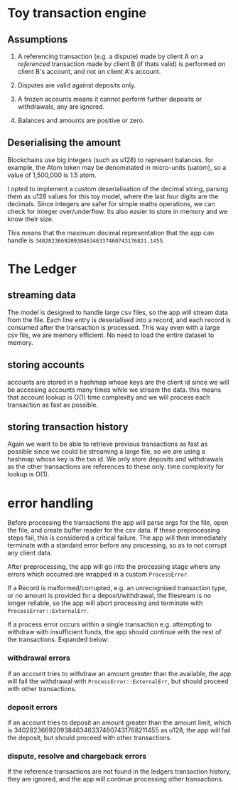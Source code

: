 # Toy transaction engine

## Assumptions

1. A referencing transaction (e.g. a dispute) made by client A on a *referenced*
 transaction made by client B (if thats valid) is performed on client B's account, 
 and not on client A's account.

2. Disputes are valid against deposits only.

3. A frozen accounts means it cannot perform further deposits or withdrawals, any are ignored.

4. Balances and amounts are positive or zero.


## Deserialising the amount
Blockchains use big integers (such as u128) to represent balances.
for example, the Atom token may be denominated in micro-units (uatom),
so a value of 1,500,000 is 1.5 atom. 

I opted to implement a custom deserialisation of the decimal string, 
parsing them as u128 values for this toy model, where the last four digits 
are the decimals. Since integers are safer for simple maths operations, 
we can check for integer over/underflow. Its also easier to store in memory 
and we know their size.

This means that the maximum decimal representation that the app can
handle is `34028236692093846346337460743176821.1455`. 


# The Ledger

## streaming data
The model is designed to handle large csv files, so the app will
stream data from the file. Each line entry is deserialised into
a record, and each record is consumed after the transaction is processed.
This way even with a large csv file, we are memory efficient.
No need to load the entire dataset to memory.

## storing accounts
accounts are stored in a hashmap whose keys are the client id since
we will be accessing accounts many times while we stream the data.
this means that account lookup is O(1) time complexity and we will
process each transaction as fast as possible.

## storing transaction history
Again we want to be able to retrieve previous transactions as fast as possible
since we could be streaming a large file, so we are using a hashmap whose
key is the txn id. We only store deposits and withdrawals as the other 
transactions are references to these only. time complexity for lookup is O(1).

# error handling
Before processing the transactions the app will parse args for the file,
open the file, and create buffer reader for the csv data. 
If these preprocessing steps fail, this is considered a critical failure. 
The app will then immediately terminate with a standard error
before any processing, so as to not corrupt any client data.

After preprocessing, the app will go into the processing stage where any errors 
which occurred are wrapped in a custom `ProcessError`.

If a Record is malformed/corrupted, e.g. an unrecognised transaction type, 
or no amount is provided for a deposit/withdrawal, the filesream is no
longer reliable, so the app will abort processing and terminate 
with `ProcessError::ExternalErr`.

If a process error occurs within a single transaction e.g. attempting 
to withdraw with insufficient funds, the app should continue with the 
rest of the transactions. Expanded below:

### withdrawal errors
if an account tries to withdraw an amount greater than the available, the app
will fail the withdrawal with `ProcessError::ExternalErr`, but should 
proceed with other transactions.

### deposit errors
if an account tries to deposit an amount greater than the amount limit, 
which is 340282366920938463463374607431768211455 as u128, the app
will fail the deposit, but should proceed with other transactions.

### dispute, resolve and chargeback errors
If the reference transactions are not found in the ledgers transaction history, 
they are ignored, and the app will continue processing other transactions. 

